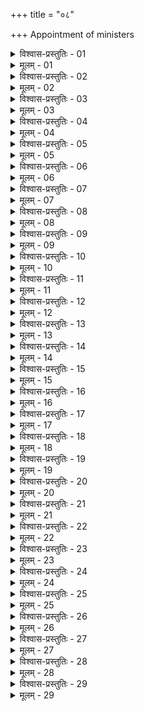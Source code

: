 +++
title = "०८"

+++
Appointment of ministers  

<details><summary>विश्वास-प्रस्तुतिः - 01</summary>

01 सहाध्यायिनो अमात्यान् कुर्वीत, दृष्टशौचसामर्थ्यत्वात् इति भारद्वाजः
</details>

<details><summary>मूलम् - 01</summary>

01 सहाध्यायिनो अमात्यान् कुर्वीत, दृष्टशौचसामर्थ्यत्वात् इति भारद्वाजः
</details>

<details><summary>विश्वास-प्रस्तुतिः - 02</summary>

02 ते ह्यस्य विश्वास्या भवन्ति इति
</details>

<details><summary>मूलम् - 02</summary>

02 ते ह्यस्य विश्वास्या भवन्ति इति
</details>

<details><summary>विश्वास-प्रस्तुतिः - 03</summary>

03 न इति विशालाक्षः
</details>

<details><summary>मूलम् - 03</summary>

03 न इति विशालाक्षः
</details>

<details><summary>विश्वास-प्रस्तुतिः - 04</summary>

04 सहक्रीडितत्वात् परिभवन्त्येनम्
</details>

<details><summary>मूलम् - 04</summary>

04 सहक्रीडितत्वात् परिभवन्त्येनम्
</details>

<details><summary>विश्वास-प्रस्तुतिः - 05</summary>

05 ये ह्यस्य गुह्यसधर्माणः तान् अमात्यान् कुर्वीत, समानशीलव्यसनत्वात्
</details>

<details><summary>मूलम् - 05</summary>

05 ये ह्यस्य गुह्यसधर्माणः तान् अमात्यान् कुर्वीत, समानशीलव्यसनत्वात्
</details>

<details><summary>विश्वास-प्रस्तुतिः - 06</summary>

06 ते ह्यस्य मर्मज्ञभयान्नापराध्यन्ति इति
</details>

<details><summary>मूलम् - 06</summary>

06 ते ह्यस्य मर्मज्ञभयान्नापराध्यन्ति इति
</details>

<details><summary>विश्वास-प्रस्तुतिः - 07</summary>

07 साधारण एष दोषः इति पाराशराः
</details>

<details><summary>मूलम् - 07</summary>

07 साधारण एष दोषः इति पाराशराः
</details>

<details><summary>विश्वास-प्रस्तुतिः - 08</summary>

08 तेषां अपि मर्मज्ञभयात् कृताकृतान्यनुवर्तेत
</details>

<details><summary>मूलम् - 08</summary>

08 तेषां अपि मर्मज्ञभयात् कृताकृतान्यनुवर्तेत
</details>

<details><summary>विश्वास-प्रस्तुतिः - 09</summary>

09ab यावद्भ्यो गुह्यं आचष्टे जनेभ्यः पुरुषाधिपः ।  
09chd अवशः कर्मणा तेन वश्यो भवति तावताम्
</details>

<details><summary>मूलम् - 09</summary>

09ab यावद्भ्यो गुह्यं आचष्टे जनेभ्यः पुरुषाधिपः ।  
09chd अवशः कर्मणा तेन वश्यो भवति तावताम्
</details>

<details><summary>विश्वास-प्रस्तुतिः - 10</summary>

10 य एनं आपत्सु प्राणाबाधयुक्तास्वनुगृह्णीयुः तान् अमात्यान् कुर्वीत, दृष्टानुरागत्वात् इति
</details>

<details><summary>मूलम् - 10</summary>

10 य एनं आपत्सु प्राणाबाधयुक्तास्वनुगृह्णीयुः तान् अमात्यान् कुर्वीत, दृष्टानुरागत्वात् इति
</details>

<details><summary>विश्वास-प्रस्तुतिः - 11</summary>

11 न इति पिशुनः
</details>

<details><summary>मूलम् - 11</summary>

11 न इति पिशुनः
</details>

<details><summary>विश्वास-प्रस्तुतिः - 12</summary>

12 भक्तिरेषा न बुद्धिगुणः
</details>

<details><summary>मूलम् - 12</summary>

12 भक्तिरेषा न बुद्धिगुणः
</details>

<details><summary>विश्वास-प्रस्तुतिः - 13</summary>

13 सङ्ख्यातार्थेषु कर्मसु नियुक्ता ये यथाऽऽदिष्टं अर्थं सविशेषं वा कुर्युः तान् अमात्यान् कुर्वीत, दृष्टगुणत्वात् इति
</details>

<details><summary>मूलम् - 13</summary>

13 सङ्ख्यातार्थेषु कर्मसु नियुक्ता ये यथाऽऽदिष्टं अर्थं सविशेषं वा कुर्युः तान् अमात्यान् कुर्वीत, दृष्टगुणत्वात् इति
</details>

<details><summary>विश्वास-प्रस्तुतिः - 14</summary>

14 न इति कौणपदन्तः
</details>

<details><summary>मूलम् - 14</summary>

14 न इति कौणपदन्तः
</details>

<details><summary>विश्वास-प्रस्तुतिः - 15</summary>

15 अन्यैरमात्यगुणैरयुक्ता ह्येते
</details>

<details><summary>मूलम् - 15</summary>

15 अन्यैरमात्यगुणैरयुक्ता ह्येते
</details>

<details><summary>विश्वास-प्रस्तुतिः - 16</summary>

16 पितृपैतामहान् अमात्यान् कुर्वीत, दृष्टावदानत्वात्
</details>

<details><summary>मूलम् - 16</summary>

16 पितृपैतामहान् अमात्यान् कुर्वीत, दृष्टावदानत्वात्
</details>

<details><summary>विश्वास-प्रस्तुतिः - 17</summary>

17 ते ह्येनं अपचरन्तं अपि न त्यजन्ति, सगन्धत्वात्
</details>

<details><summary>मूलम् - 17</summary>

17 ते ह्येनं अपचरन्तं अपि न त्यजन्ति, सगन्धत्वात्
</details>

<details><summary>विश्वास-प्रस्तुतिः - 18</summary>

18 अमानुषेष्वपि च एतद् दृश्यते
</details>

<details><summary>मूलम् - 18</summary>

18 अमानुषेष्वपि च एतद् दृश्यते
</details>

<details><summary>विश्वास-प्रस्तुतिः - 19</summary>

19 गावो ह्यसगन्धं गोगणं अतिक्रम्य सगन्धेष्वेवावतिष्ठन्ते इति
</details>

<details><summary>मूलम् - 19</summary>

19 गावो ह्यसगन्धं गोगणं अतिक्रम्य सगन्धेष्वेवावतिष्ठन्ते इति
</details>

<details><summary>विश्वास-प्रस्तुतिः - 20</summary>

20 न इति वातव्याधिः
</details>

<details><summary>मूलम् - 20</summary>

20 न इति वातव्याधिः
</details>

<details><summary>विश्वास-प्रस्तुतिः - 21</summary>

21 ते ह्यस्य सर्वं अवगृह्य स्वामिवत् प्रचरन्ति
</details>

<details><summary>मूलम् - 21</summary>

21 ते ह्यस्य सर्वं अवगृह्य स्वामिवत् प्रचरन्ति
</details>

<details><summary>विश्वास-प्रस्तुतिः - 22</summary>

22 तस्मान्नीतिविदो नवान् अमात्यान् कुर्वीत
</details>

<details><summary>मूलम् - 22</summary>

22 तस्मान्नीतिविदो नवान् अमात्यान् कुर्वीत
</details>

<details><summary>विश्वास-प्रस्तुतिः - 23</summary>

23 नवाः तु यमस्थाने दण्डधरं मन्यमाना नापराध्यन्ति इति
</details>

<details><summary>मूलम् - 23</summary>

23 नवाः तु यमस्थाने दण्डधरं मन्यमाना नापराध्यन्ति इति
</details>

<details><summary>विश्वास-प्रस्तुतिः - 24</summary>

24 न इति बाहुदन्ती पुत्रः
</details>

<details><summary>मूलम् - 24</summary>

24 न इति बाहुदन्ती पुत्रः
</details>

<details><summary>विश्वास-प्रस्तुतिः - 25</summary>

25 शास्त्रविद् अदृष्टकर्मा कर्मसु विषादं गच्छेत्
</details>

<details><summary>मूलम् - 25</summary>

25 शास्त्रविद् अदृष्टकर्मा कर्मसु विषादं गच्छेत्
</details>

<details><summary>विश्वास-प्रस्तुतिः - 26</summary>

26 तस्माद् अभिजनप्रज्ञाशौचशौर्यानुरागयुक्तान् अमात्यान् कुर्वीत, गुणप्राधान्यात् इति
</details>

<details><summary>मूलम् - 26</summary>

26 तस्माद् अभिजनप्रज्ञाशौचशौर्यानुरागयुक्तान् अमात्यान् कुर्वीत, गुणप्राधान्यात् इति
</details>

<details><summary>विश्वास-प्रस्तुतिः - 27</summary>

27 सर्वं उपपन्नं इति कौटिल्यः
</details>

<details><summary>मूलम् - 27</summary>

27 सर्वं उपपन्नं इति कौटिल्यः
</details>

<details><summary>विश्वास-प्रस्तुतिः - 28</summary>

28 कार्यसामर्थ्याद्द् हि पुरुषसामर्थ्यं कल्प्यते
</details>

<details><summary>मूलम् - 28</summary>

28 कार्यसामर्थ्याद्द् हि पुरुषसामर्थ्यं कल्प्यते
</details>

<details><summary>विश्वास-प्रस्तुतिः - 29</summary>

29ab सामर्थ्यश्च  विभज्यामात्यविभवं देशकालौ च कर्म च ।  
29chd अमात्याः सर्व एव एते कार्याः स्युर्न तु मन्त्रिणः  (इति)
</details>

<details><summary>मूलम् - 29</summary>

29ab सामर्थ्यश्च  विभज्यामात्यविभवं देशकालौ च कर्म च ।  
29chd अमात्याः सर्व एव एते कार्याः स्युर्न तु मन्त्रिणः  (इति)
</details>
